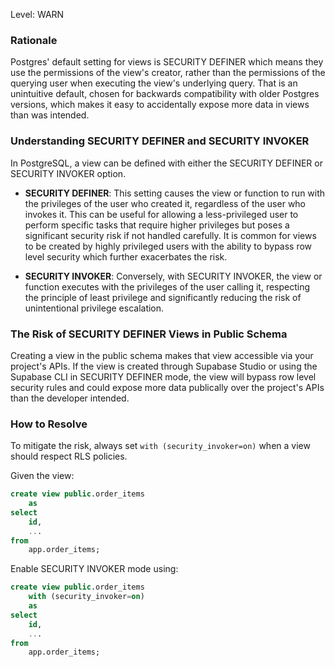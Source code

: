
Level: WARN

### Rationale

Postgres' default setting for views is SECURITY DEFINER which means they use the permissions of the view's creator, rather than the permissions of the querying user when executing the view's underlying query. That is an unintuitive default, chosen for backwards compatibility with older Postgres versions, which makes it easy to accidentally expose more data in views than was intended. 

### Understanding SECURITY DEFINER and SECURITY INVOKER

In PostgreSQL, a view can be defined with either the SECURITY DEFINER or SECURITY INVOKER option. 

- **SECURITY DEFINER**: This setting causes the view or function to run with the privileges of the user who created it, regardless of the user who invokes it. This can be useful for allowing a less-privileged user to perform specific tasks that require higher privileges but poses a significant security risk if not handled carefully. It is common for views to be created by highly privileged users with the ability to bypass row level security which further exacerbates the risk.

- **SECURITY INVOKER**: Conversely, with SECURITY INVOKER, the view or function executes with the privileges of the user calling it, respecting the principle of least privilege and significantly reducing the risk of unintentional privilege escalation.

### The Risk of SECURITY DEFINER Views in Public Schema

Creating a view in the public schema makes that view accessible via your project's APIs. If the view is created through Supabase Studio or using the Supabase CLI in SECURITY DEFINER mode, the view will bypass row level security rules and could expose more data publically over the project's APIs than the developer intended. 

### How to Resolve

To mitigate the risk, always set `with (security_invoker=on)` when a view should respect RLS policies.

Given the view:

```sql
create view public.order_items
    as
select
    id,
    ...
from
    app.order_items;
```

Enable SECURITY INVOKER mode using:

```sql
create view public.order_items
    with (security_invoker=on)
    as
select
    id,
    ...
from
    app.order_items;
```
